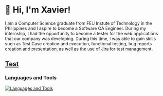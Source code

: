  # 👋 Hi, I'm Xavier! 
  I am a Computer Science graduate from FEU Instute of Technology in the Philippines and I aspire to become a Software QA Engineer. During my internship, I had the opportunity to become a tester for the web applications that our company was developing. During this time, I was able to gain skills such as Test Case creation and execution,  functional testing, bug reports creation and presentation, as well as the use of Jira for test management.<br/>

 ## [Test](https://www.google.com)
 ### Languages and Tools 
[![Languages and Tools](https://skillicons.dev/icons?i=html,css,js,py,pycharm,vscode,selenium,jenkins)](https://skillicons.dev)

<!--
**rxavierremo/rxavierremo** is a ✨ _special_ ✨ repository because its `README.md` (this file) appears on your GitHub profile.

Here are some ideas to get you started:

- 🔭 I’m currently working on ...
- 🌱 I’m currently learning ...
- 👯 I’m looking to collaborate on ...
- 🤔 I’m looking for help with ...
- 💬 Ask me about ...
- 📫 How to reach me: ...
- 😄 Pronouns: ...
- ⚡ Fun fact: ...
-->
